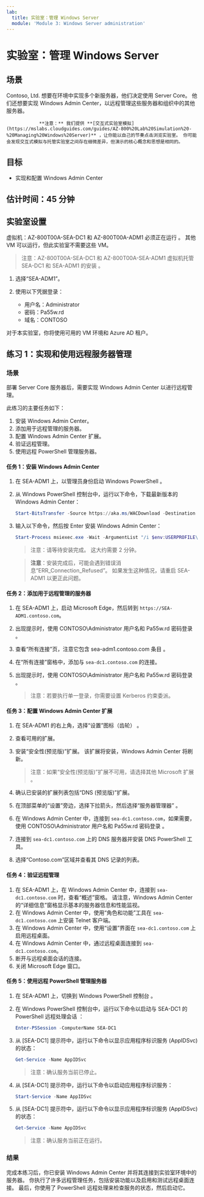 ```yaml
---
lab:
  title: 实验室：管理 Windows Server
  module: 'Module 3: Windows Server administration'
---
```


# <a name="lab-managing-windows-server"></a>实验室：管理 Windows Server

## <a name="scenario"></a>场景

Contoso, Ltd. 想要在环境中实现多个新服务器，他们决定使用 Server Core。 他们还想要实现 Windows Admin Center，以远程管理这些服务器和组织中的其他服务器。

                **注意：** 我们提供 **[交互式实验室模拟](https://mslabs.cloudguides.com/guides/AZ-800%20Lab%20Simulation%20-%20Managing%20Windows%20Server)** ，让你能以自己的节奏点击浏览实验室。 你可能会发现交互式模拟与托管实验室之间存在细微差异，但演示的核心概念和思想是相同的。 

## <a name="objectives"></a>目标

- 实现和配置 Windows Admin Center

## <a name="estimated-time-45-minutes"></a>估计时间：45 分钟

## <a name="lab-setup"></a>实验室设置

虚拟机：AZ-800T00A-SEA-DC1 和 AZ-800T00A-ADM1 必须正在运行 。 其他 VM 可以运行，但此实验室不需要这些 VM。

> 注意：AZ-800T00A-SEA-DC1 和 AZ-800T00A-SEA-ADM1 虚拟机托管 SEA-DC1 和 SEA-ADM1 的安装    。

1. 选择“SEA-ADM1”。
1. 使用以下凭据登录：

   - 用户名：Administrator
   - 密码：Pa55w.rd
   - 域名：CONTOSO

对于本实验室，你将使用可用的 VM 环境和 Azure AD 租户。 

## <a name="exercise-1-implementing-and-using-remote-server-administration"></a>练习 1：实现和使用远程服务器管理

### <a name="scenario"></a>场景 

部署 Server Core 服务器后，需要实现 Windows Admin Center 以进行远程管理。

此练习的主要任务如下：

1. 安装 Windows Admin Center。
1. 添加用于远程管理的服务器。
1. 配置 Windows Admin Center 扩展。
1. 验证远程管理。
1. 使用远程 PowerShell 管理服务器。

#### <a name="task-1-install-windows-admin-center"></a>任务 1：安装 Windows Admin Center

1. 在 SEA-ADM1 上，以管理员身份启动 Windows PowerShell 。
1. 从 Windows PowerShell 控制台中，运行以下命令，下载最新版本的 Windows Admin Center：
    
   ```powershell
   Start-BitsTransfer -Source https://aka.ms/WACDownload -Destination "$env:USERPROFILE\Downloads\WindowsAdminCenter.msi"
   ```
1. 输入以下命令，然后按 Enter 安装 Windows Admin Center：
    
   ```powershell
   Start-Process msiexec.exe -Wait -ArgumentList "/i $env:USERPROFILE\Downloads\WindowsAdminCenter.msi /qn /L*v log.txt REGISTRY_REDIRECT_PORT_80=1 SME_PORT=443 SSL_CERTIFICATE_OPTION=generate"
   ```

   > 注意：请等待安装完成。 这大约需要 2 分钟。

   > **注意**：安装完成后，可能会遇到错误消息“ERR_Connection_Refused”。 如果发生这种情况，请重启 SEA-ADM1 以更正此问题。

#### <a name="task-2-add-servers-for-remote-administration"></a>任务 2：添加用于远程管理的服务器

1. 在 SEA-ADM1 上，启动 Microsoft Edge，然后转到 `https://SEA-ADM1.contoso.com`。 
1. 出现提示时，使用 CONTOSO\\Administrator 用户名和 Pa55w.rd 密码登录 。
1. 查看“所有连接”页，注意它包含 sea-adm1.contoso.com 条目 。 
1. 在“所有连接”窗格中，添加与 `sea-dc1.contoso.com` 的连接。
1. 出现提示时，使用 CONTOSO\\Administrator 用户名和 Pa55w.rd 密码登录 。

   > 注意：若要执行单一登录，你需要设置 Kerberos 约束委派。

#### <a name="task-3-configure-windows-admin-center-extensions"></a>任务 3：配置 Windows Admin Center 扩展

1. 在 SEA-ADM1 的右上角，选择“设置”图标（齿轮） 。
1. 查看可用的扩展。
1. 安装“安全性(预览版)”扩展。 该扩展将安装，Windows Admin Center 将刷新。

   > 注意：如果“安全性(预览版)”扩展不可用，请选择其他 Microsoft 扩展 。

1. 确认已安装的扩展列表包括“DNS (预览版)”扩展。
1. 在顶部菜单的“设置”旁边，选择下拉箭头，然后选择“服务器管理器” 。
1. 在 Windows Admin Center 中，连接到 `sea-dc1.contoso.com`，如果需要，使用 CONTOSO\\Administrator 用户名和 Pa55w.rd 密码登录 。
1. 连接到 `sea-dc1.contoso.com` 上的 DNS 服务器并安装 DNS PowerShell 工具。
1. 选择“Contoso.com”区域并查看其 DNS 记录的列表。

#### <a name="task-4-verify-remote-administration"></a>任务 4：验证远程管理

1. 在 SEA-ADM1 上，在 Windows Admin Center 中，连接到 `sea-dc1.contoso.com` 时，查看“概述”窗格。 请注意，Windows Admin Center 的“详细信息”窗格显示基本的服务器信息和性能监视。
1. 在 Windows Admin Center 中，使用“角色和功能”工具在 `sea-dc1.contoso.com` 上安装 Telnet 客户端。 
1. 在 Windows Admin Center 中，使用“设置”界面在 `sea-dc1.contoso.com` 上启用远程桌面。
1. 在 Windows Admin Center 中，通过远程桌面连接到 `sea-dc1.contoso.com`。
1. 断开与远程桌面会话的连接。 
1. 关闭 Microsoft Edge 窗口。

#### <a name="task-5-administer-servers-with-remote-powershell"></a>任务 5：使用远程 PowerShell 管理服务器

1. 在 SEA-ADM1 上，切换到 Windows PowerShell 控制台 。
1. 在 Windows PowerShell 控制台中，运行以下命令以启动与 SEA-DC1 的 PowerShell 远程处理会话 ：

   ```powershell
   Enter-PSSession -ComputerName SEA-DC1
   ```
1. 从 [SEA-DC1] 提示符中，运行以下命令以显示应用程序标识服务 (AppIDSvc) 的状态：

   ```powershell
   Get-Service -Name AppIDSvc
   ```

   > 注意：确认服务当前已停止。

1. 从 [SEA-DC1] 提示符中，运行以下命令以启动应用程序标识服务：

   ```powershell
   Start-Service -Name AppIDSvc
   ```
1. 从 [SEA-DC1] 提示符中，运行以下命令以显示应用程序标识服务 (AppIDSvc) 的状态：

   ```powershell
   Get-Service -Name AppIDSvc
   ```

   > 注意：确认服务当前正在运行。

### <a name="results"></a>结果

完成本练习后，你已安装 Windows Admin Center 并将其连接到实验室环境中的服务器。 你执行了许多远程管理任务，包括安装功能以及启用和测试远程桌面连接。 最后，你使用了 PowerShell 远程处理来检查服务的状态，然后启动它。
